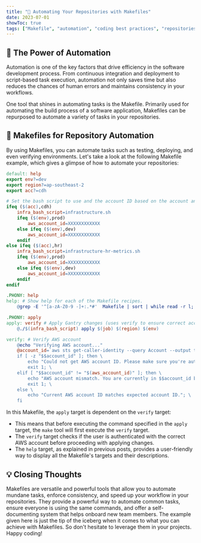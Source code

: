 ```yaml
---
title: "🤖 Automating Your Repositories with Makefiles"
date: 2023-07-01
showToc: true
tags: ["Makefile", "automation", "coding best practices", "repositories"]
---
```


## 🤖 The Power of Automation

Automation is one of the key factors that drive efficiency in the software development process. From continuous integration and deployment to script-based task execution, automation not only saves time but also reduces the chances of human errors and maintains consistency in your workflows.

One tool that shines in automating tasks is the Makefile. Primarily used for automating the build process of a software application, Makefiles can be repurposed to automate a variety of tasks in your repositories.

## 🎯 Makefiles for Repository Automation

By using Makefiles, you can automate tasks such as testing, deploying, and even verifying environments. Let's take a look at the following Makefile example, which gives a glimpse of how to automate your repositories:

```Makefile
default: help
export env?=dev
export region?=ap-southeast-2
export acc?=cdh

# Set the bash script to use and the account ID based on the account and environment variables
ifeq ($(acc),cdh)
  	infra_bash_script=infrastructure.sh
  	ifeq ($(env),prod)
    	aws_account_id=XXXXXXXXXXXX
  	else ifeq ($(env),dev)
    	aws_account_id=XXXXXXXXXXXX
  	endif
else ifeq ($(acc),hr)
  	infra_bash_script=infrastructure-hr-metrics.sh
  	ifeq ($(env),prod)
    	aws_account_id=XXXXXXXXXXXX
  	else ifeq ($(env),dev)
    	aws_account_id=XXXXXXXXXXXX
  	endif
endif

.PHONY: help
help: # Show help for each of the Makefile recipes.
	@grep -E '^[a-zA-Z0-9 -]+:.*#'  Makefile | sort | while read -r l; do printf "\033[1;32m$$(echo $$l | cut -f 1 -d':')\033[00m:$$(echo $$l | cut -f 2- -d'#')\n"; done

.PHONY: apply
apply: verify # Apply Gantry changes (uses verify to ensure correct account is being used).
	@./$(infra_bash_script) apply $(job) $(region) $(env)

verify: # Verify AWS account
	@echo "Verifying AWS account..."
	@account_id=`aws sts get-caller-identity --query Account --output text`;\
	if [ -z "$$account_id" ]; then \
		echo "Could not get AWS account ID. Please make sure you're authenticated with AWS."; \
		exit 1; \
	elif [ "$$account_id" != "$(aws_account_id)" ]; then \
		echo "AWS account mismatch. You are currently in $$account_id but expected to be in $(aws_account_id). Exiting."; \
		exit 1; \
	else \
		echo "Current AWS account ID matches expected account ID."; \
	fi


```

In this Makefile, the `apply` target is dependent on the `verify` target:
-  This means that before executing the command specified in the `apply` target, the `make` tool will first execute the `verify` target. 
- The `verify` target checks if the user is authenticated with the correct AWS account before proceeding with applying changes.
- The `help` target, as explained in previous posts, provides a user-friendly way to display all the Makefile's targets and their descriptions.

## 💡 Closing Thoughts
Makefiles are versatile and powerful tools that allow you to automate mundane tasks, enforce consistency, and speed up your workflow in your repositories. They provide a powerful way to automate common tasks, ensure everyone is using the same commands, and offer a self-documenting system that helps onboard new team members. The example given here is just the tip of the iceberg when it comes to what you can achieve with Makefiles. So don't hesitate to leverage them in your projects. Happy coding!


